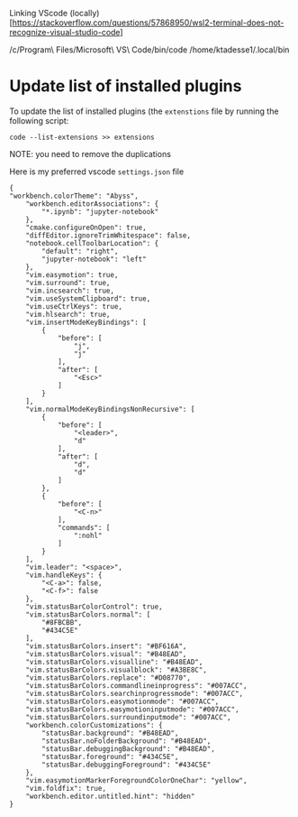 
Linking VScode (locally)[https://stackoverflow.com/questions/57868950/wsl2-terminal-does-not-recognize-visual-studio-code]

 /c/Program\ Files/Microsoft\ VS\ Code/bin/code /home/ktadesse1/.local/bin



# Update list of installed plugins
To update the list of installed plugins (the `extenstions` file by running the following script:

```
code --list-extensions >> extensions
```
NOTE: you need to remove the duplications

Here is my preferred vscode `settings.json` file

```
{
"workbench.colorTheme": "Abyss",
    "workbench.editorAssociations": {
        "*.ipynb": "jupyter-notebook"
    },
    "cmake.configureOnOpen": true,
    "diffEditor.ignoreTrimWhitespace": false,
    "notebook.cellToolbarLocation": {
        "default": "right",
        "jupyter-notebook": "left"
    },
    "vim.easymotion": true,
    "vim.surround": true,
    "vim.incsearch": true,
    "vim.useSystemClipboard": true,
    "vim.useCtrlKeys": true,
    "vim.hlsearch": true,
    "vim.insertModeKeyBindings": [
        {
            "before": [
                "j",
                "j"
            ],
            "after": [
                "<Esc>"
            ]
        }
    ],
    "vim.normalModeKeyBindingsNonRecursive": [
        {
            "before": [
                "<leader>",
                "d"
            ],
            "after": [
                "d",
                "d"
            ]
        },
        {
            "before": [
                "<C-n>"
            ],
            "commands": [
                ":nohl"
            ]
        }
    ],
    "vim.leader": "<space>",
    "vim.handleKeys": {
        "<C-a>": false,
        "<C-f>": false
    },
    "vim.statusBarColorControl": true,
    "vim.statusBarColors.normal": [
        "#8FBCBB",
        "#434C5E"
    ],
    "vim.statusBarColors.insert": "#BF616A",
    "vim.statusBarColors.visual": "#B48EAD",
    "vim.statusBarColors.visualline": "#B48EAD",
    "vim.statusBarColors.visualblock": "#A3BE8C",
    "vim.statusBarColors.replace": "#D08770",
    "vim.statusBarColors.commandlineinprogress": "#007ACC",
    "vim.statusBarColors.searchinprogressmode": "#007ACC",
    "vim.statusBarColors.easymotionmode": "#007ACC",
    "vim.statusBarColors.easymotioninputmode": "#007ACC",
    "vim.statusBarColors.surroundinputmode": "#007ACC",
    "workbench.colorCustomizations": {
        "statusBar.background": "#B48EAD",
        "statusBar.noFolderBackground": "#B48EAD",
        "statusBar.debuggingBackground": "#B48EAD",
        "statusBar.foreground": "#434C5E",
        "statusBar.debuggingForeground": "#434C5E"
    },
    "vim.easymotionMarkerForegroundColorOneChar": "yellow",
    "vim.foldfix": true,
    "workbench.editor.untitled.hint": "hidden"
}
```













